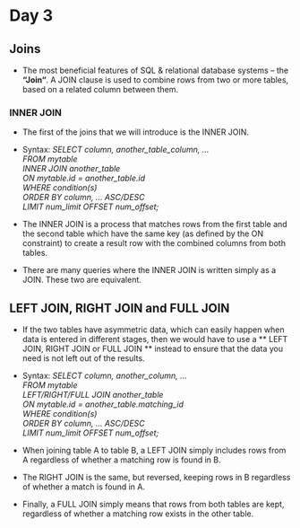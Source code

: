 # Day 3
## Joins 
- The most beneficial features of SQL & relational database systems – the **“Join“**. A JOIN clause is used to combine rows from two or more tables, based on a related column between them.

### INNER JOIN
- The first of the joins that we will introduce is the INNER JOIN.
- Syntax: *SELECT column, another_table_column, … </br>
           FROM mytable </br>
           INNER JOIN another_table </br>
           ON mytable.id = another_table.id </br>
           WHERE condition(s) </br>
           ORDER BY column, … ASC/DESC </br>
           LIMIT num_limit OFFSET num_offset;*  <br/>

- The INNER JOIN is a process that matches rows from the first table and the second table which have the same key (as defined by the ON constraint) to create a result row with the combined columns from both tables.
- There are many queries where the INNER JOIN is written simply as a JOIN. These two are equivalent.

## LEFT JOIN, RIGHT JOIN and FULL JOIN
- If the two tables have asymmetric data, which can easily happen when data is entered in different stages, then we would have to use a ** LEFT JOIN, RIGHT JOIN or FULL JOIN ** instead to ensure that the data you need is not left out of the results.

- Syntax: *SELECT column, another_column, …</br>
FROM mytable </br>
LEFT/RIGHT/FULL JOIN another_table </br>
    ON mytable.id = another_table.matching_id </br>
WHERE condition(s) </br>
ORDER BY column, … ASC/DESC </br>
LIMIT num_limit OFFSET num_offset;* </br>

- When joining table A to table B, a LEFT JOIN simply includes rows from A regardless of whether a matching row is found in B.
-  The RIGHT JOIN is the same, but reversed, keeping rows in B regardless of whether a match is found in A.
-  Finally, a FULL JOIN simply means that rows from both tables are kept, regardless of whether a matching row exists in the other table.



